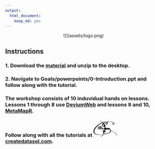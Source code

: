 ```yaml
---
output: 
  html_document: 
    keep_md: yes
---
```


<center>![](assets/logo.png)</center>

## Instructions

### 1. Download the [material](https://github.com/dgrapov/DataAnalysisWorkshop/tree/master) and unzip to the desktop. 
### 2. Navigate to Goals/powerpoints/0-Introduction.ppt and follow along with the tutorial. 

### The workshop consists of 10 induvidual hands on lessons. Lessons 1 through 8 use [DeviumWeb](http://dgrapov.github.io/DeviumWeb/) and lessons 9 and 10, [MetaMapR](http://dgrapov.github.io/MetaMapR/). 

### Follow along with all the tutorials at ![](assets/cds_logo_small.png) [createdatasol.com](http://createdatasol.com/).

